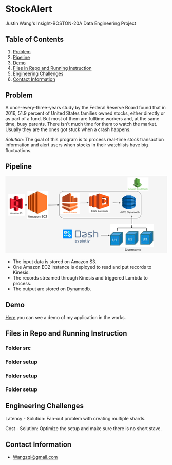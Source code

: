# StockAlert
Justin Wang's Insight-BOSTON-20A Data Engineering Project

## Table of Contents
1. [Problem](README.md#problem)
1. [Pipeline](README.md#Pipeline)
1. [Demo](README.md#demo)
1. [Files in Repo and Running Instruction](README.md#files-in-repo-and-running-instruction)
1. [Engineering Challenges](README.md#Engineering-Challenges)
1. [Contact Information](README.md#contact-information)

## Problem

A once-every-three-years study by the Federal Reserve Board found that in 2016, 51.9 percent of United States families owned stocks, either directly or as part of a fund. But most of them are fulltime workers and, at the same time, busy parents. There isn't much time for them to watch the market. Usually they are the ones got stuck when a crash happens. 

*Solution:* The goal of this program is to process real-time stock transaction information and alert users when stocks in their watchlists have big fluctuations.


## Pipeline

![Pipeline](docs/Pipeline.png)

* The input data is stored on Amazon S3.
* One Amazon EC2 instance is deployed to read and put records to Kinesis.
* The records streamed through Kinesis and triggered Lambda to process. 
* The output are stored on Dynamodb. 


## Demo

[Here](https://docs.google.com/presentation/d/1Hfd_69M8oH_Z5qKHjjJgYDO-kT6uJuBI7YAezgpVQqw/edit) you can see a demo of my application in the works. 


## Files in Repo and Running Instruction
### Folder src

### Folder setup
### Folder setup
### Folder setup

## Engineering Challenges
Latency - Solution: Fan-out problem with creating multiple shards.

Cost - Solution: Optimize the setup and make sure there is no short stave.

## Contact Information
* Wangzqi@gmail.com
